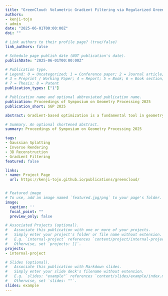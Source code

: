 ```yaml
---
title: "GreenCloud: Volumetric Gradient Filtering via Regularized Green’s Functions"
authors:
- kenji-tojo
- admin
date: "2025-06-01T00:00:00Z"
doi: ""

# Link authors to their profile page? (true/false)
link_authors: false

# Schedule page publish date (NOT publication's date).
publishDate: "2025-06-01T00:00:00Z"

# Publication type.
# Legend: 0 = Uncategorized; 1 = Conference paper; 2 = Journal article;
# 3 = Preprint / Working Paper; 4 = Report; 5 = Book; 6 = Book section;
# 7 = Thesis; 8 = Patent
publication_types: ["1"]

# Publication name and optional abbreviated publication name.
publication: Proceedings of Symposium on Geometry Processing 2025
publication_short: SGP 2025

abstract: Gradient-based optimization is a fundamental tool in geometry processing, but it is often hampered by geometric distortion arising from noisy or sparse gradients. Existing methods mitigate these issues by filtering (i.e., diffusing) gradients over a surface mesh, but they require explicit mesh connectivity and solving large linear systems. In this work, we introduce a gradient filtering method tailored for point-based geometry, which bypasses explicit connectivity using regularized Green’s functions to directly compute the filtered gradient field from discrete spatial points. Additionally, our approach incorporates elastic deformation based on Green’s function of linear elasticity (known as Kelvinlets), reproducing various elastic behaviors such as smoothness and volume preservation while improving robustness in affine transformations. We further accelerate computation using a hierarchical Barnes–Hut style approximation, enabling scalable optimization of one million points. Our method significantly improves convergence across diverse applications, including reconstruction, editing, stylization, and simplified optimization experiments with Gaussian splatting.

# Summary. An optional shortened abstract.
summary: Proceedings of Symposium on Geometry Processing 2025

tags:
- Gaussian Splatting
- Inverse Rendering
- 3D Reconstruction
- Gradient Filtering
featured: false

links:
- name: Project Page
  url: https://kenji-tojo.github.io/publications/greencloud/


# Featured image
# To use, add an image named `featured.jpg/png` to your page's folder. 
image:
  caption: ''
  focal_point: ""
  preview_only: false

# Associated Projects (optional).
#   Associate this publication with one or more of your projects.
#   Simply enter your project's folder or file name without extension.
#   E.g. `internal-project` references `content/project/internal-project/index.md`.
#   Otherwise, set `projects: []`.
projects:
- internal-project

# Slides (optional).
#   Associate this publication with Markdown slides.
#   Simply enter your slide deck's filename without extension.
#   E.g. `slides: "example"` references `content/slides/example/index.md`.
#   Otherwise, set `slides: ""`.
slides: example
---
```


